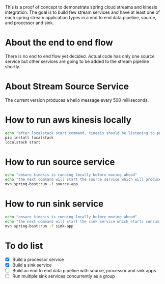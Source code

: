 This is a proof of concept to demonstrate spring cloud streams and kinesis integration.
The goal is to build few stream services and have at least one of each spring stream application types in a end to end data pipeline, source, and processor and sink.

# About the end to end flow

There is no end to end flow yet decided. Actual code has only one source service but other services are going to be added to the stream pipeline shortly.

# About Stream Source Service

The current version produces a hello message every 500 milliseconds.
 
# How to run aws kinesis locally

```bash
echo "after localstack start command, kinesis should be listening to port 4568"
pip install localstack
localstack start
```

# How to run source service

```bash
echo "ensure kinesis is running locally before moving ahead"
echo "the next command will start the source service which will produce a hello message every 500ms. the application will log 'Producing Hello Message' every time a message is producer."
mvn spring-boot:run -f source-app
```

# How to run sink service

```bash
echo "ensure kinesis is running locally before moving ahead"
echo "the next command will start the sink service which starts consuming messages and logs it out to standard output"
mvn spring-boot:run -f sink-app
```

# To do list
- [x] Build a processor service
- [x] Build a sink service
- [ ] Build an end to end data pipeline with source, processor and sink apps
- [ ] Run multiple sink services concurrently as a group

